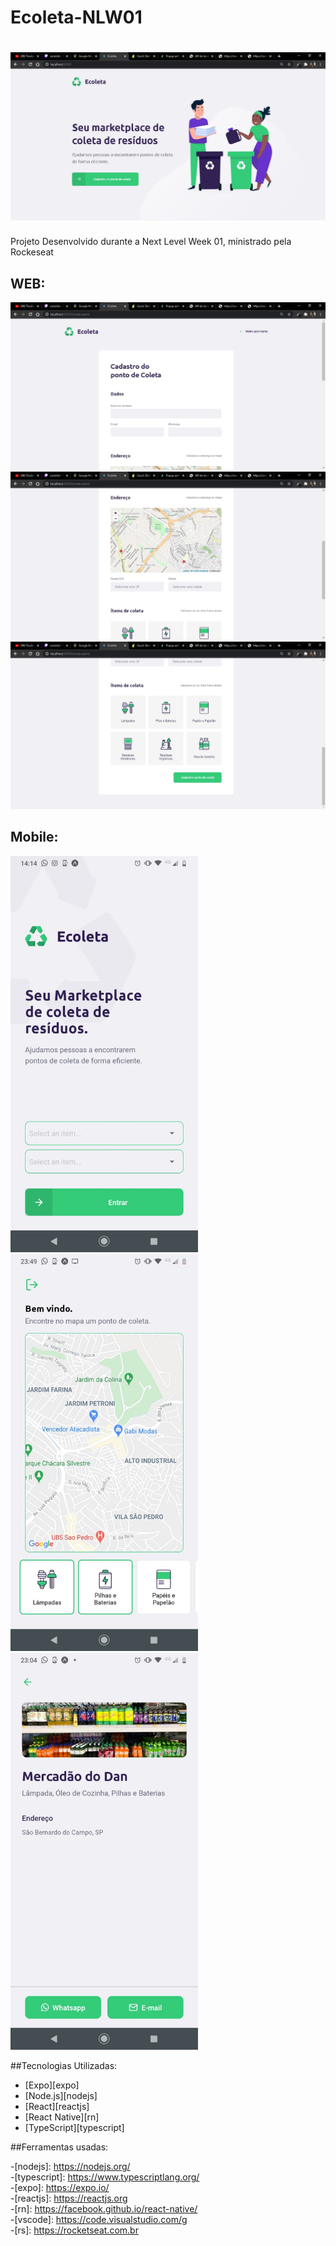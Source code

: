 # Ecoleta-NLW01

 <h1 align="center">
    <img alt="NextLevelWeek" title="#NextLevelWeek" src="./assets/meubanner.jpeg" />
</h1>


Projeto Desenvolvido durante a Next Level Week 01, ministrado pela Rockeseat

## WEB:<br>
<img alt="NextLevelWeek" title="#NextLevelWeek" src="./assets/web1.jpeg" width=600px>
<img alt="NextLevelWeek" title="#NextLevelWeek" src="./assets/web2.jpeg" width=600px>
<img alt="NextLevelWeek" title="#NextLevelWeek" src="./assets/web3.jpeg" width=600px>

<br>
    
## Mobile:
  <img alt="NextLevelWeek" title="#NextLevelWeek" src="./assets/mobile1.jpeg" width=300px>  <img alt="NextLevelWeek" title="#NextLevelWeek" src="./assets/mobile2.jpeg" width=300px>  <img alt="NextLevelWeek" title="#NextLevelWeek" src="./assets/mobile3.jpeg" width=300px>





##Tecnologias Utilizadas: 

- [Expo][expo]
- [Node.js][nodejs]
- [React][reactjs]
- [React Native][rn]
- [TypeScript][typescript]



##Ferramentas usadas:

-[nodejs]: https://nodejs.org/<br>
-[typescript]: https://www.typescriptlang.org/<br>
-[expo]: https://expo.io/<br>
-[reactjs]: https://reactjs.org<br>
-[rn]: https://facebook.github.io/react-native/<br>
-[vscode]: https://code.visualstudio.com/g<br>
-[rs]: https://rocketseat.com.br<br>
